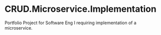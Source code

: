 # CRUD.Microservice.Implementation
Portfolio Project for Software Eng I requiring implementation of a microservice.
